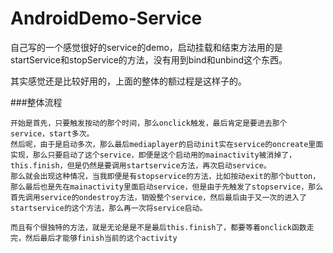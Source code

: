 AndroidDemo-Service
===================

自己写的一个感觉很好的service的demo，启动挂载和结束方法用的是startService和stopService的方法，没有用到bind和unbind这个东西。

其实感觉还是比较好用的，上面的整体的额过程是这样子的。

###整体流程

    开始是首先，只要触发按动的那个时间，那么onclick触发，最后肯定是要进去那个service，start多次。
    然后呢，由于是启动多次，那么最后mediaplayer的启动init实在service的oncreate里面实现，那么只要启动了这个service，即便是这个启动用的mainactivity被消掉了，this.finish，但是仍然是要调用startservice方法，再次启动service。
    那么就会出现这种情况，当我即便是有stopservice的方法，比如按动exit的那个button，那么最后也是先在mainactivity里面启动service，但是由于先触发了stopservice，那么首先调用service的ondestroy方法，销毁整个service，然后最后由于又一次的进入了startservice的这个方法，那么再一次将service启动。
    
    而且有个很独特的方法，就是无论是是不是最后this.finish了，都要等着onclick函数走完，然后最后才能够finish当前的这个activity
